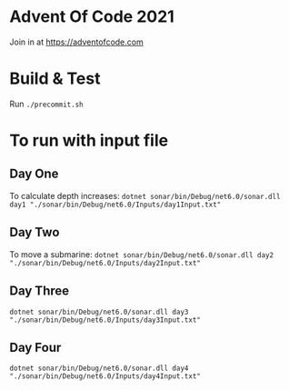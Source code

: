 # Advent Of Code 2021

Join in at https://adventofcode.com

# Build & Test

Run `./precommit.sh`

# To run with input file


## Day One
To calculate depth increases:
`dotnet sonar/bin/Debug/net6.0/sonar.dll day1 "./sonar/bin/Debug/net6.0/Inputs/day1Input.txt"`

## Day Two
To move a submarine:
`dotnet sonar/bin/Debug/net6.0/sonar.dll day2 "./sonar/bin/Debug/net6.0/Inputs/day2Input.txt"`

## Day Three
`dotnet sonar/bin/Debug/net6.0/sonar.dll day3 "./sonar/bin/Debug/net6.0/Inputs/day3Input.txt"`

## Day Four
`dotnet sonar/bin/Debug/net6.0/sonar.dll day4 "./sonar/bin/Debug/net6.0/Inputs/day4Input.txt"`

